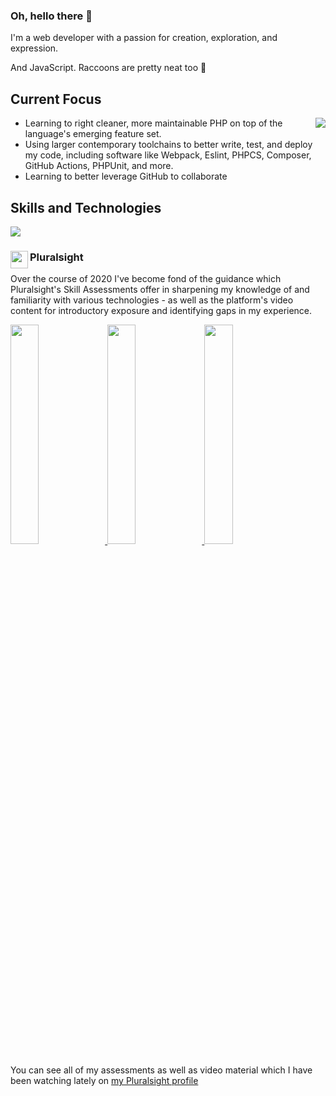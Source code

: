 ### Oh, hello there 👋
I'm a web developer with a passion for creation, exploration, and expression.

And JavaScript. Raccoons are pretty neat too :raccoon:

## Current Focus

<p>
  <img align="right" src="https://github-readme-stats.vercel.app/api?username=bosconian-dynamics&count_private=true&show_icons=true&hide_border=true" />
  
 - Learning to right cleaner, more maintainable PHP on top of the language's emerging feature set.
 - Using larger contemporary toolchains to better write, test, and deploy my code, including software like Webpack, Eslint, PHPCS, Composer, GitHub Actions, PHPUnit, and more.
 - Learning to better leverage GitHub to collaborate
  
</p>

## Skills and Technologies

<img src="https://github-readme-stats.vercel.app/api/top-langs/?username=bosconian-dynamics&count_private=true&layout=compact&hide_border=true" />

### [<img align="left" src="https://cdn.jsdelivr.net/npm/simple-icons@4.4.0/icons/pluralsight.svg" width="28px" />][pluralsight] Pluralsight
Over the course of 2020 I've become fond of the guidance which Pluralsight's Skill Assessments offer in sharpening my knowledge of and familiarity with various technologies - as well as the platform's video content for introductory exposure and identifying gaps in my experience.

[
  <img width="30%" src="https://s2.pluralsight.com/assessments/badges/javascript-290-02-2020.png" />
  <img width="30%" src="https://s2.pluralsight.com/assessments/badges/node-js-269-03-2020.png" />
  <img width="30%" src="https://s2.pluralsight.com/assessments/badges/react-208-02-2020.png" />
][pluralsight]

You can see all of my assessments as well as video material which I have been watching lately on [my Pluralsight profile][pluralsight]

<!--
**bosconian-dynamics/bosconian-dynamics** is a ✨ _special_ ✨ repository because its `README.md` (this file) appears on your GitHub profile.

Here are some ideas to get you started:

- 🔭 I’m currently working on ...
- 🌱 I’m currently learning ...
- 👯 I’m looking to collaborate on ...
- 🤔 I’m looking for help with ...
- 💬 Ask me about ...
- 📫 How to reach me: ...
- 😄 Pronouns: ...
- ⚡ Fun fact: ...
-->

[pluralsight]: https://app.pluralsight.com/profile/adam-bosco
